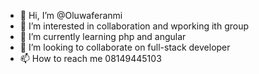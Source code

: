 - 👋 Hi, I’m @Oluwaferanmi
- 👀 I’m interested in collaboration and wporking ith group 
- 🌱 I’m currently learning php and angular
- 💞️ I’m looking to collaborate on full-stack developer 
- 📫 How to reach me 08149445103

<!---
feranmi99/feranmi99 is a ✨ special ✨ repository because its `README.md` (this file) appears on your GitHub profile.
You can click the Preview link to take a look at your changes.
--->
